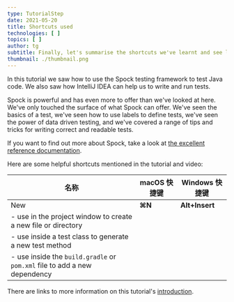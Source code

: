 ```yaml
---
type: TutorialStep
date: 2021-05-20
title: Shortcuts used
technologies: [ ]
topics: [ ]
author: tg
subtitle: Finally, let's summarise the shortcuts we've learnt and see links to further information.
thumbnail: ./thumbnail.png
---
```


In this tutorial we saw how to use the Spock testing framework to test Java code. We also saw how IntelliJ IDEA can help us to write and run tests.

Spock is powerful and has even more to offer than we've looked at here. We've only touched the surface of what Spock can offer. We've seen the basics of a test, we've seen how to use labels to define tests, we've seen the power of data driven testing, and we've covered a range of tips and tricks for writing correct and readable tests.

If you want to find out more about Spock, take a look at [the excellent reference documentation](http://spockframework.org/spock/docs/2.0/all_in_one.html).

Here are some helpful shortcuts mentioned in the tutorial and video:

| 名称  | macOS 快捷键 | Windows 快捷键    |
| --- | --------- | -------------- |
| New | **⌘N**    | **Alt+Insert** |
- use in the project window to create a new file or directory||
- use inside a test class to generate a new test method||
- use inside the `build.gradle` or `pom.xml` file to add a new dependency|| |[Run](https://www.jetbrains.com/help/idea/junit.html#c0ec7ecb) test class|**⌃R**|**Shift+F10**| |[Inline](https://www.jetbrains.com/help/idea/inline.html) variable or method|**⌘⌥N**|**Ctrl+Alt+N**| |[Clone caret](https://www.jetbrains.com/help/idea/inline.html) above or below|**⌥** twice without releasing it, then press the **Up** or **Down** arrow keys|**Ctrl** twice without releasing it, then press the **Up** or **Down** arrow keys| |[Find action](https://www.jetbrains.com/help/idea/working-with-source-code.html#99e55be9), use if you don't remember a keyboard shortcut. We used this for "rerun tests"|**⌘⇧A**|**Ctrl+Shift+A**| |[Context suggestions](https://www.jetbrains.com/help/idea/intention-actions.html). IntelliJ IDEA suggests ways to fix or change the code at the caret. In our case, we used this to generate methods when we called a method that didn't exist yet.|**⌥⏎**|**Alt+Enter**| |Load Gradle/Maven changes|**⇧⌘I**|**Ctrl+Shift+O**| | Open [Preferences/Settings](https://www.jetbrains.com/help/idea/settings-preferences-dialog.html) dialog|**⌘,**|**Ctrl+Alt+S**|

There are links to more information on this tutorial's [introduction](../introduction).